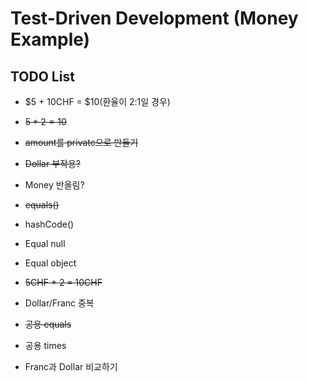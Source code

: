 # Test-Driven Development (Money Example)

## TODO List

- $5 + 10CHF = $10(환율이 2:1일 경우)

- ~~$5 * 2 = 10$~~

- ~~amount를 private으로 만들기~~

- ~~Dollar 부작용?~~

- Money 반올림?

- ~~equals()~~

- hashCode()

- Equal null

- Equal object

- ~~5CHF * 2 = 10CHF~~

- Dollar/Franc 중복

- ~~공용 equals~~

- 공용 times

- Franc과 Dollar 비교하기